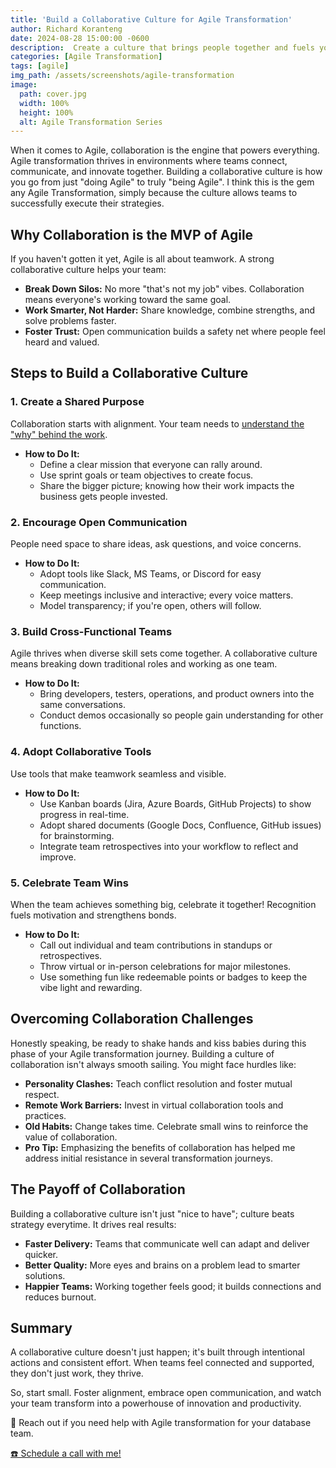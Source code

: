 ```yaml
---
title: 'Build a Collaborative Culture for Agile Transformation'
author: Richard Koranteng
date: 2024-08-28 15:00:00 -0600
description:  Create a culture that brings people together and fuels your Agile success.
categories: [Agile Transformation]
tags: [agile]
img_path: /assets/screenshots/agile-transformation
image:
  path: cover.jpg
  width: 100%
  height: 100%
  alt: Agile Transformation Series
---
```


When it comes to Agile, collaboration is the engine that powers everything. Agile transformation thrives in environments where teams connect, communicate, and innovate together. Building a collaborative culture is how you go from just "doing Agile" to truly "being Agile". I think this is the gem any Agile Transformation, simply because the culture allows teams to successfully execute their strategies.

## Why Collaboration is the MVP of Agile
If you haven't gotten it yet, Agile is all about teamwork. A strong collaborative culture helps your team:

* **Break Down Silos:** No more "that's not my job" vibes. Collaboration means everyone's working toward the same goal.
* **Work Smarter, Not Harder:** Share knowledge, combine strengths, and solve problems faster.
* **Foster Trust:** Open communication builds a safety net where people feel heard and valued.

## Steps to Build a Collaborative Culture

### 1. Create a Shared Purpose
Collaboration starts with alignment. Your team needs to <a href="https://rkkoranteng.com/posts/know-your-why/" target="blank">understand the "why" behind the work</a>.

* **How to Do It:**
  * Define a clear mission that everyone can rally around.
  * Use sprint goals or team objectives to create focus.
  * Share the bigger picture; knowing how their work impacts the business gets people invested.
  
### 2. Encourage Open Communication  
People need space to share ideas, ask questions, and voice concerns.

* **How to Do It:**
  * Adopt tools like Slack, MS Teams, or Discord for easy communication.
  * Keep meetings inclusive and interactive; every voice matters.
  * Model transparency; if you're open, others will follow.

### 3. Build Cross-Functional Teams
Agile thrives when diverse skill sets come together. A collaborative culture means breaking down traditional roles and working as one team.

* **How to Do It:**
  * Bring developers, testers, operations, and product owners into the same conversations.
  * Conduct demos occasionally so people gain understanding for other functions.

### 4. Adopt Collaborative Tools
Use tools that make teamwork seamless and visible.

* **How to Do It:**
  * Use Kanban boards (Jira, Azure Boards, GitHub Projects) to show progress in real-time.
  * Adopt shared documents (Google Docs, Confluence, GitHub issues) for brainstorming.
  * Integrate team retrospectives into your workflow to reflect and improve.

### 5. Celebrate Team Wins
When the team achieves something big, celebrate it together! Recognition fuels motivation and strengthens bonds.

* **How to Do It:**
  * Call out individual and team contributions in standups or retrospectives.
  * Throw virtual or in-person celebrations for major milestones.
  * Use something fun like redeemable points or badges to keep the vibe light and rewarding.

## Overcoming Collaboration Challenges
Honestly speaking, be ready to shake hands and kiss babies during this phase of your Agile transformation journey. Building a culture of collaboration isn't always smooth sailing. You might face hurdles like:

* **Personality Clashes:** Teach conflict resolution and foster mutual respect.
* **Remote Work Barriers:** Invest in virtual collaboration tools and practices.
* **Old Habits:** Change takes time. Celebrate small wins to reinforce the value of collaboration.
* **Pro Tip:** Emphasizing the benefits of collaboration has helped me address initial resistance in several transformation journeys.

## The Payoff of Collaboration
Building a collaborative culture isn't just "nice to have"; culture beats strategy everytime. It drives real results:

* **Faster Delivery:** Teams that communicate well can adapt and deliver quicker.
* **Better Quality:** More eyes and brains on a problem lead to smarter solutions.
* **Happier Teams:** Working together feels good; it builds connections and reduces burnout.

## Summary
A collaborative culture doesn't just happen; it's built through intentional actions and consistent effort. When teams feel connected and supported, they don't just work, they thrive.

So, start small. Foster alignment, embrace open communication, and watch your team transform into a powerhouse of innovation and productivity.

🚀 Reach out if you need help with Agile transformation for your database team.

 [☎️ Schedule a call with me!](https://calendly.com/rkkoranteng/free-consultation)